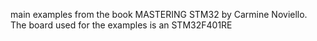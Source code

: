 main examples from the book MASTERING STM32 by Carmine Noviello.
The board used for the examples is an STM32F401RE


